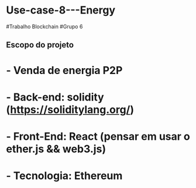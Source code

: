 # Use-case-8---Energy
#Trabalho Blockchain
#Grupo 6
###
## Escopo do projeto 
# - Venda de energia P2P
# - Back-end: solidity (https://soliditylang.org/)
# - Front-End: React (pensar em usar o ether.js && web3.js) 
# - Tecnologia: Ethereum 
##